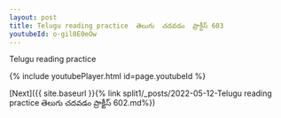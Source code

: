 ```yaml
---
layout: post
title: Telugu reading practice  తెలుగు  చదవడం  ప్రాక్టీస్ 603
youtubeId: o-gil0E0eOw
---
```

 
 
Telugu reading practice
 
 
 
 
 


{% include youtubePlayer.html id=page.youtubeId %}
 
[Next]({{ site.baseurl }}{% link  split1/_posts/2022-05-12-Telugu reading practice  తెలుగు  చదవడం  ప్రాక్టీస్ 602.md%})
 
